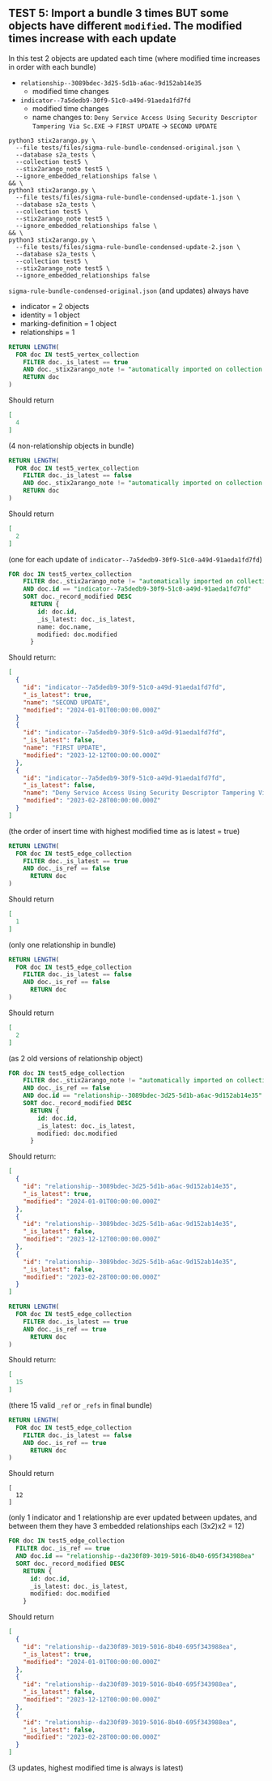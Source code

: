 ## TEST 5: Import a bundle 3 times BUT some objects have different `modified`. The modified times increase with each update

In this test 2 objects are updated each time (where modified time increases in order with each bundle)

* `relationship--3089bdec-3d25-5d1b-a6ac-9d152ab14e35` 
  * modified time changes
* `indicator--7a5dedb9-30f9-51c0-a49d-91aeda1fd7fd` 
  * modified time changes
  * name changes to: `Deny Service Access Using Security Descriptor Tampering Via Sc.EXE` -> `FIRST UPDATE` -> `SECOND UPDATE` 

```shell
python3 stix2arango.py \
  --file tests/files/sigma-rule-bundle-condensed-original.json \
  --database s2a_tests \
  --collection test5 \
  --stix2arango_note test5 \
  --ignore_embedded_relationships false \
&& \
python3 stix2arango.py \
  --file tests/files/sigma-rule-bundle-condensed-update-1.json \
  --database s2a_tests \
  --collection test5 \
  --stix2arango_note test5 \
  --ignore_embedded_relationships false \
&& \
python3 stix2arango.py \
  --file tests/files/sigma-rule-bundle-condensed-update-2.json \
  --database s2a_tests \
  --collection test5 \
  --stix2arango_note test5 \
  --ignore_embedded_relationships false
```

`sigma-rule-bundle-condensed-original.json` (and updates) always have

* indicator = 2 objects
* identity = 1 object
* marking-definition = 1 object
* relationships = 1

```sql
RETURN LENGTH(
  FOR doc IN test5_vertex_collection
    FILTER doc._is_latest == true
    AND doc._stix2arango_note != "automatically imported on collection creation"
    RETURN doc
)
```

Should return

```json
[
  4
]
```

(4 non-relationship objects in bundle)

```sql
RETURN LENGTH(
  FOR doc IN test5_vertex_collection
    FILTER doc._is_latest == false
    AND doc._stix2arango_note != "automatically imported on collection creation"
    RETURN doc
)
```

Should return 

```json
[
  2
]
```

(one for each update of `indicator--7a5dedb9-30f9-51c0-a49d-91aeda1fd7fd`)

```sql
FOR doc IN test5_vertex_collection
    FILTER doc._stix2arango_note != "automatically imported on collection creation"
    AND doc.id == "indicator--7a5dedb9-30f9-51c0-a49d-91aeda1fd7fd"
    SORT doc._record_modified DESC
      RETURN {
        id: doc.id,
        _is_latest: doc._is_latest,
        name: doc.name,
        modified: doc.modified
      }
```

Should return:

```json
[
  {
    "id": "indicator--7a5dedb9-30f9-51c0-a49d-91aeda1fd7fd",
    "_is_latest": true,
    "name": "SECOND UPDATE",
    "modified": "2024-01-01T00:00:00.000Z"
  }
  {
    "id": "indicator--7a5dedb9-30f9-51c0-a49d-91aeda1fd7fd",
    "_is_latest": false,
    "name": "FIRST UPDATE",
    "modified": "2023-12-12T00:00:00.000Z"
  },
  {
    "id": "indicator--7a5dedb9-30f9-51c0-a49d-91aeda1fd7fd",
    "_is_latest": false,
    "name": "Deny Service Access Using Security Descriptor Tampering Via Sc.EXE",
    "modified": "2023-02-28T00:00:00.000Z"
  }
]
```

(the order of insert time with highest modified time as is latest = true)

```sql
RETURN LENGTH(
  FOR doc IN test5_edge_collection
    FILTER doc._is_latest == true
    AND doc._is_ref == false
      RETURN doc
)
```

Should return 

```json
[
  1
]
```

(only one relationship in bundle)

```sql
RETURN LENGTH(
  FOR doc IN test5_edge_collection
    FILTER doc._is_latest == false
    AND doc._is_ref == false
      RETURN doc
)
```

Should return 

```json
[
  2
]
```

(as 2 old versions of relationship object)

```sql
FOR doc IN test5_edge_collection
    FILTER doc._stix2arango_note != "automatically imported on collection creation"
    AND doc._is_ref == false
    AND doc.id == "relationship--3089bdec-3d25-5d1b-a6ac-9d152ab14e35"
    SORT doc._record_modified DESC
      RETURN {
        id: doc.id,
        _is_latest: doc._is_latest,
        modified: doc.modified
      }
```

Should return:

```json
[
  {
    "id": "relationship--3089bdec-3d25-5d1b-a6ac-9d152ab14e35",
    "_is_latest": true,
    "modified": "2024-01-01T00:00:00.000Z"
  },
  {
    "id": "relationship--3089bdec-3d25-5d1b-a6ac-9d152ab14e35",
    "_is_latest": false,
    "modified": "2023-12-12T00:00:00.000Z"
  },
  {
    "id": "relationship--3089bdec-3d25-5d1b-a6ac-9d152ab14e35",
    "_is_latest": false,
    "modified": "2023-02-28T00:00:00.000Z"
  }
]
```

```sql
RETURN LENGTH(
  FOR doc IN test5_edge_collection
    FILTER doc._is_latest == true
    AND doc._is_ref == true
      RETURN doc
)
```

Should return:

```json
[
  15
]
```

(there 15 valid `_ref` or `_refs` in final bundle)

```sql
RETURN LENGTH(
  FOR doc IN test5_edge_collection
    FILTER doc._is_latest == false
    AND doc._is_ref == true
      RETURN doc
)
```

Should return

```
[
  12
]
```

(only 1 indicator and 1 relationship are ever updated between updates, and between them they have 3 embedded relationships each (3x2)x2 = 12)

```sql
FOR doc IN test5_edge_collection
  FILTER doc._is_ref == true
  AND doc.id == "relationship--da230f89-3019-5016-8b40-695f343988ea"
  SORT doc._record_modified DESC
    RETURN {
      id: doc.id,
      _is_latest: doc._is_latest,
      modified: doc.modified
    }
```

Should return

```json
[
  {
    "id": "relationship--da230f89-3019-5016-8b40-695f343988ea",
    "_is_latest": true,
    "modified": "2024-01-01T00:00:00.000Z"
  },
  {
    "id": "relationship--da230f89-3019-5016-8b40-695f343988ea",
    "_is_latest": false,
    "modified": "2023-12-12T00:00:00.000Z"
  },
  {
    "id": "relationship--da230f89-3019-5016-8b40-695f343988ea",
    "_is_latest": false,
    "modified": "2023-02-28T00:00:00.000Z"
  }
]
```

(3 updates, highest modified time is always is latest)
